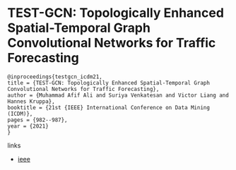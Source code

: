 # TEST-GCN: Topologically Enhanced Spatial-Temporal Graph Convolutional Networks for Traffic Forecasting

```
@inproceedings{testgcn_icdm21,
title = {TEST-GCN: Topologically Enhanced Spatial-Temporal Graph Convolutional Networks for Traffic Forecasting},
author = {Muhammad Afif Ali and Suriya Venkatesan and Victor Liang and Hannes Kruppa},
booktitle = {21st {IEEE} International Conference on Data Mining (ICDM)},
pages = {982--987},
year = {2021}
}
```

links
- [ieee](https://ieeexplore.ieee.org/document/9679077)
